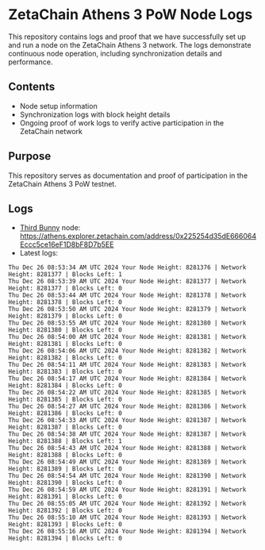 # ZetaChain Athens 3 PoW Node Logs
This repository contains logs and proof that we have successfully set up and run a node on the ZetaChain Athens 3 network. The logs demonstrate continuous node operation, including synchronization details and performance.

## Contents
- Node setup information
- Synchronization logs with block height details
- Ongoing proof of work logs to verify active participation in the ZetaChain network

## Purpose
This repository serves as documentation and proof of participation in the ZetaChain Athens 3 PoW testnet.

## Logs

- [Third Bunny](https://thirdbunny.xyz/) node: https://athens.explorer.zetachain.com/address/0x225254d35dE666064Eccc5ce16eF1D8bF8D7b5EE
- Latest logs:
```
Thu Dec 26 08:53:34 AM UTC 2024 Your Node Height: 8281376 | Network Height: 8281377 | Blocks Left: 1
Thu Dec 26 08:53:39 AM UTC 2024 Your Node Height: 8281377 | Network Height: 8281377 | Blocks Left: 0
Thu Dec 26 08:53:44 AM UTC 2024 Your Node Height: 8281378 | Network Height: 8281378 | Blocks Left: 0
Thu Dec 26 08:53:50 AM UTC 2024 Your Node Height: 8281379 | Network Height: 8281379 | Blocks Left: 0
Thu Dec 26 08:53:55 AM UTC 2024 Your Node Height: 8281380 | Network Height: 8281380 | Blocks Left: 0
Thu Dec 26 08:54:00 AM UTC 2024 Your Node Height: 8281381 | Network Height: 8281381 | Blocks Left: 0
Thu Dec 26 08:54:06 AM UTC 2024 Your Node Height: 8281382 | Network Height: 8281382 | Blocks Left: 0
Thu Dec 26 08:54:11 AM UTC 2024 Your Node Height: 8281383 | Network Height: 8281383 | Blocks Left: 0
Thu Dec 26 08:54:17 AM UTC 2024 Your Node Height: 8281384 | Network Height: 8281384 | Blocks Left: 0
Thu Dec 26 08:54:22 AM UTC 2024 Your Node Height: 8281385 | Network Height: 8281385 | Blocks Left: 0
Thu Dec 26 08:54:27 AM UTC 2024 Your Node Height: 8281386 | Network Height: 8281386 | Blocks Left: 0
Thu Dec 26 08:54:33 AM UTC 2024 Your Node Height: 8281387 | Network Height: 8281387 | Blocks Left: 0
Thu Dec 26 08:54:38 AM UTC 2024 Your Node Height: 8281387 | Network Height: 8281388 | Blocks Left: 1
Thu Dec 26 08:54:43 AM UTC 2024 Your Node Height: 8281388 | Network Height: 8281388 | Blocks Left: 0
Thu Dec 26 08:54:49 AM UTC 2024 Your Node Height: 8281389 | Network Height: 8281389 | Blocks Left: 0
Thu Dec 26 08:54:54 AM UTC 2024 Your Node Height: 8281390 | Network Height: 8281390 | Blocks Left: 0
Thu Dec 26 08:54:59 AM UTC 2024 Your Node Height: 8281391 | Network Height: 8281391 | Blocks Left: 0
Thu Dec 26 08:55:05 AM UTC 2024 Your Node Height: 8281392 | Network Height: 8281392 | Blocks Left: 0
Thu Dec 26 08:55:10 AM UTC 2024 Your Node Height: 8281393 | Network Height: 8281393 | Blocks Left: 0
Thu Dec 26 08:55:16 AM UTC 2024 Your Node Height: 8281394 | Network Height: 8281394 | Blocks Left: 0
```
